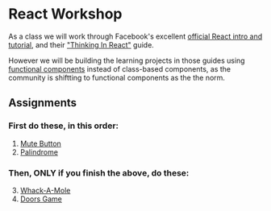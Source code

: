 # React Workshop

As a class we will work through Facebook's excellent [official React intro and tutorial](https://reactjs.org/docs/hello-world.html), 
and their ["Thinking In React"](https://reactjs.org/docs/thinking-in-react.html) guide.

However we will be building the learning projects in those guides using [functional components](https://reactjs.org/docs/components-and-props.html) instead of class-based components, as the community is shiftting to functional components as the the norm.

## Assignments

### First do these, in this order:

1. [Mute Button](https://github.com/sierraplatoon/react-mute-button)
2. [Palindrome](https://github.com/sierraplatoon/react-palindrome)

### Then, ONLY if you finish the above, do these:

3. [Whack-A-Mole](https://github.com/sierraplatoon/react-whack-a-mole)
4. [Doors Game](https://github.com/sierraplatoon/react-doors-game)
